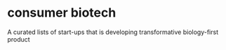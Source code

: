 # consumer biotech
A curated lists of start-ups that is developing transformative biology-first product

